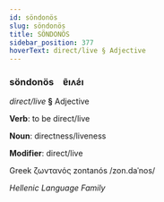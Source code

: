 ```yaml
---
id: söndonös
slug: söndonös
title: SÖNDONÖS
sidebar_position: 377
hoverText: direct/live § Adjective
---
```


### söndonös&emsp;<span kind="abugida">ɐ̃ıʌƨ́ı</span>

*direct/live* **§** Adjective

**Verb**: to be direct/live

**Noun**: directness/liveness

**Modifier**: direct/live

Greek ζωντανός zontanós /zon.daˈnos/

*Hellenic Language Family*